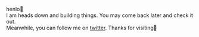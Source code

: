 henlo👋 <br>
I am heads down and building things. You may come back later and check it out. <br>
Meanwhile, you can follow me on <a href="https://twitter.com/kochengan_">twitter</a>. 
Thanks for visiting💐

